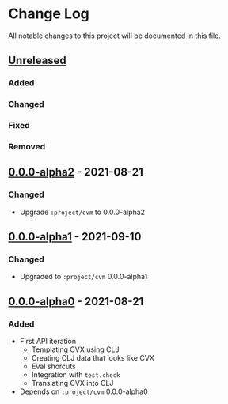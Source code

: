 # Change Log

All notable changes to this project will be documented in this file.



## [Unreleased]

### Added

### Changed

### Fixed

### Removed



## [0.0.0-alpha2] - 2021-08-21

### Changed

- Upgrade `:project/cvm` to 0.0.0-alpha2



## [0.0.0-alpha1] - 2021-09-10

### Changed

- Upgraded to `:project/cvm` 0.0.0-alpha1



## [0.0.0-alpha0] - 2021-08-21

### Added

- First API iteration
    - Templating CVX using CLJ
    - Creating CLJ data that looks like CVX
    - Eval shorcuts
    - Integration with `test.check`
    - Translating CVX into CLJ
- Depends on `:project/cvm` 0.0.0-alpha0



[Unreleased]:  https://github.com/helins/convex.lisp.cljc/compare/clojurify/0.0.0-alpha2...HEAD
[0.0.0-alpha2]:  https://github.com/helins/convex.lisp.cljc/compare/clojurify/0.0.0-alpha1...clojurify/0.0.0-alpha2
[0.0.0-alpha1]:  https://github.com/helins/convex.lisp.cljc/compare/clojurify/0.0.0-alpha0...clojurify/0.0.0-alpha1
[0.0.0-alpha0]: https://github.com/helins/convex.lisp.cljc/releases/tag/clojurify/0.0.0-alpha0

